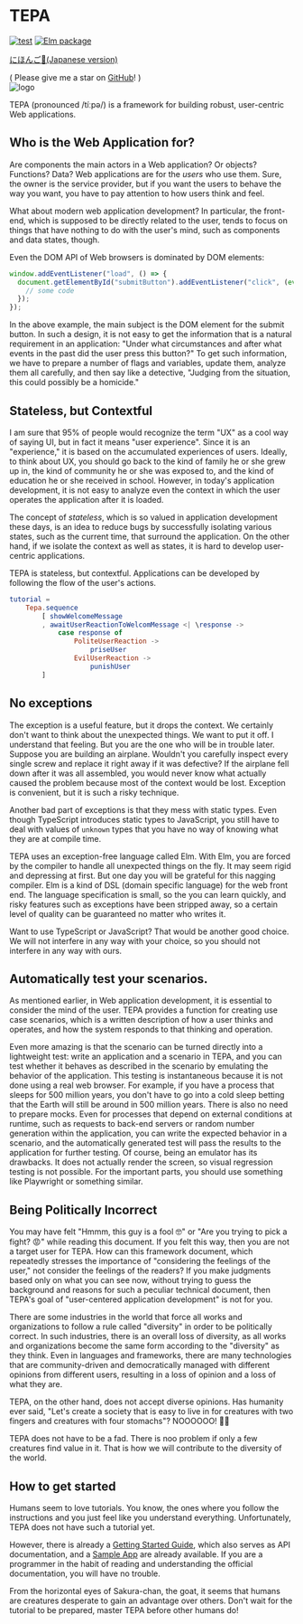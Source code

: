 # TEPA

[![test](https://github.com/arowM/tepa/actions/workflows/test.yaml/badge.svg)](https://github.com/arowM/tepa/actions/workflows/test.yaml) [![Elm package](https://img.shields.io/elm-package/v/arowM/tepa)](https://package.elm-lang.org/packages/arowM/tepa/latest/)

[にほんご🥰(Japanese version)](https://github.com/arowM/tepa/blob/main/README-ja.md)

( Please give me a star on [GitHub](https://github.com/arowM/tepa/)! )  
![logo](https://user-images.githubusercontent.com/1481749/115139779-de382400-a06e-11eb-80e7-22af97774bfa.jpg)

TEPA (pronounced /tíːpə/) is a framework for building robust, user-centric Web applications.

## Who is the Web Application for?

Are components the main actors in a Web application? Or objects? Functions? Data?
Web applications are for the _users_ who use them. Sure, the owner is the service provider, but if you want the users to behave the way you want, you have to pay attention to how users think and feel.

What about modern web application development? In particular, the front-end, which is supposed to be directly related to the user, tends to focus on things that have nothing to do with the user's mind, such as components and data states, though.

Even the DOM API of Web browsers is dominated by DOM elements:

```js
window.addEventListener("load", () => {
  document.getElementById("submitButton").addEventListener("click", (event) => {
    // some code
  });
});
```

In the above example, the main subject is the DOM element for the submit button. In such a design, it is not easy to get the information that is a natural requirement in an application: "Under what circumstances and after what events in the past did the user press this button?" To get such information, we have to prepare a number of flags and variables, update them, analyze them all carefully, and then say like a detective, "Judging from the situation, this could possibly be a homicide."

## Stateless, but Contextful

I am sure that 95% of people would recognize the term "UX" as a cool way of saying UI, but in fact it means "user experience". Since it is an "experience," it is based on the accumulated experiences of users.
Ideally, to think about UX, you should go back to the kind of family he or she grew up in, the kind of community he or she was exposed to, and the kind of education he or she received in school. However, in today's application development, it is not easy to analyze even the context in which the user operates the application after it is loaded.

The concept of _stateless_, which is so valued in application development these days, is an idea to reduce bugs by successfully isolating various states, such as the current time, that surround the application. On the other hand, if we isolate the context as well as states, it is hard to develop user-centric applications.

TEPA is stateless, but contextful. Applications can be developed by following the flow of the user's actions.

```elm
tutorial =
    Tepa.sequence
        [ showWelcomeMessage
        , awaitUserReactionToWelcomMessage <| \response ->
            case response of
                PoliteUserReaction ->
                    priseUser
                EvilUserReaction ->
                    punishUser
        ]
```

## No exceptions

The exception is a useful feature, but it drops the context. We certainly don't want to think about the unexpected things. We want to put it off. I understand that feeling. But you are the one who will be in trouble later.
Suppose you are building an airplane. Wouldn't you carefully inspect every single screw and replace it right away if it was defective? If the airplane fell down after it was all assembled, you would never know what actually caused the problem because most of the context would be lost. Exception is convenient, but it is such a risky technique.

Another bad part of exceptions is that they mess with static types. Even though TypeScript introduces static types to JavaScript, you still have to deal with values of `unknown` types that you have no way of knowing what they are at compile time.

TEPA uses an exception-free language called Elm. With Elm, you are forced by the compiler to handle all unexpected things on the fly. It may seem rigid and depressing at first. But one day you will be grateful for this nagging compiler.
Elm is a kind of DSL (domain specific language) for the web front end. The language specification is small, so the you can learn quickly, and risky features such as exceptions have been stripped away, so a certain level of quality can be guaranteed no matter who writes it.

Want to use TypeScript or JavaScript? That would be another good choice. We will not interfere in any way with your choice, so you should not interfere in any way with ours.

## Automatically test your scenarios.

As mentioned earlier, in Web application development, it is essential to consider the mind of the user. TEPA provides a function for creating use case scenarios, which is a written description of how a user thinks and operates, and how the system responds to that thinking and operation.

Even more amazing is that the scenario can be turned directly into a lightweight test: write an application and a scenario in TEPA, and you can test whether it behaves as described in the scenario by emulating the behavior of the application. This testing is instantaneous because it is not done using a real web browser. For example, if you have a process that sleeps for 500 million years, you don't have to go into a cold sleep betting that the Earth will still be around in 500 million years. There is also no need to prepare mocks. Even for processes that depend on external conditions at runtime, such as requests to back-end servers or random number generation within the application, you can write the expected behavior in a scenario, and the automatically generated test will pass the results to the application for further testing.
Of course, being an emulator has its drawbacks. It does not actually render the screen, so visual regression testing is not possible. For the important parts, you should use something like Playwright or something similar.

## Being Politically Incorrect

You may have felt "Hmmm, this guy is a fool 🤓" or "Are you trying to pick a fight? 😡" while reading this document. If you felt this way, then you are not a target user for TEPA. How can this framework document, which repeatedly stresses the importance of "considering the feelings of the user," not consider the feelings of the readers?
If you make judgments based only on what you can see now, without trying to guess the background and reasons for such a peculiar technical document, then TEPA's goal of "user-centered application development" is not for you.

There are some industries in the world that force all works and organizations to follow a rule called "diversity" in order to be politically correct. In such industries, there is an overall loss of diversity, as all works and organizations become the same form according to the "diversity" as they think.
Even in languages and frameworks, there are many technologies that are community-driven and democratically managed with different opinions from different users, resulting in a loss of opinion and a loss of what they are.

TEPA, on the other hand, does not accept diverse opinions. Has humanity ever said, "Let's create a society that is easy to live in for creatures with two fingers and creatures with four stomachs"? NOOOOOO! 💢🐐

TEPA does not have to be a fad. There is noo problem if only a few creatures find value in it. That is how we will contribute to the diversity of the world.

## How to get started

Humans seem to love tutorials. You know, the ones where you follow the instructions and you just feel like you understand everything. Unfortunately, TEPA does not have such a tutorial yet.

However, there is already a [Getting Started Guide](https://package.elm-lang.org/packages/arowM/tepa/latest/Tepa), which also serves as API documentation, and a [Sample App](https://github.com/arowM/tepa-sample) are already available. If you are a programmer in the habit of reading and understanding the official documentation, you will have no trouble.

From the horizontal eyes of Sakura-chan, the goat, it seems that humans are creatures desperate to gain an advantage over others. Don't wait for the tutorial to be prepared, master TEPA before other humans do!
